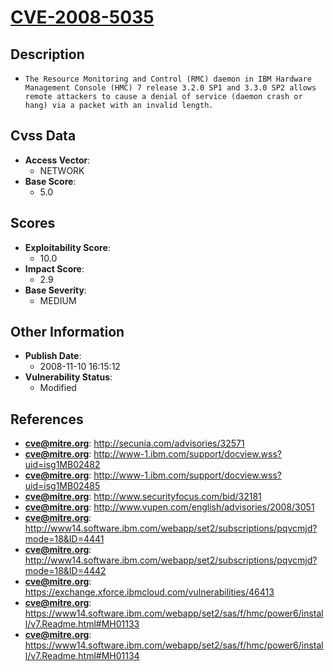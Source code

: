 
# [CVE-2008-5035](https://cve.mitre.org/cgi-bin/cvename.cgi?name=CVE-2008-5035)

## Description

- `The Resource Monitoring and Control (RMC) daemon in IBM Hardware Management Console (HMC) 7 release 3.2.0 SP1 and 3.3.0 SP2 allows remote attackers to cause a denial of service (daemon crash or hang) via a packet with an invalid length.`

## Cvss Data

- **Access Vector**:
  - NETWORK
- **Base Score**:
  - 5.0

## Scores

- **Exploitability Score**:
  - 10.0
- **Impact Score**:
  - 2.9
- **Base Severity**:
  - MEDIUM

## Other Information

- **Publish Date**:
  - 2008-11-10 16:15:12
- **Vulnerability Status**:
  - Modified

## References

- **cve@mitre.org**: http://secunia.com/advisories/32571
- **cve@mitre.org**: http://www-1.ibm.com/support/docview.wss?uid=isg1MB02482
- **cve@mitre.org**: http://www-1.ibm.com/support/docview.wss?uid=isg1MB02485
- **cve@mitre.org**: http://www.securityfocus.com/bid/32181
- **cve@mitre.org**: http://www.vupen.com/english/advisories/2008/3051
- **cve@mitre.org**: http://www14.software.ibm.com/webapp/set2/subscriptions/pqvcmjd?mode=18&ID=4441
- **cve@mitre.org**: http://www14.software.ibm.com/webapp/set2/subscriptions/pqvcmjd?mode=18&ID=4442
- **cve@mitre.org**: https://exchange.xforce.ibmcloud.com/vulnerabilities/46413
- **cve@mitre.org**: https://www14.software.ibm.com/webapp/set2/sas/f/hmc/power6/install/v7.Readme.html#MH01133
- **cve@mitre.org**: https://www14.software.ibm.com/webapp/set2/sas/f/hmc/power6/install/v7.Readme.html#MH01134
